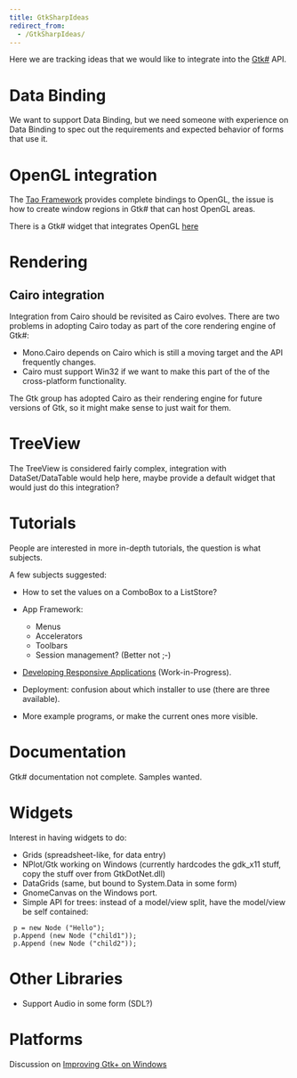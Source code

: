 ```yaml
---
title: GtkSharpIdeas
redirect_from:
  - /GtkSharpIdeas/
---
```


Here we are tracking ideas that we would like to integrate into the [Gtk#](/docs/gui/gtksharp/) API.

Data Binding
============

We want to support Data Binding, but we need someone with experience on Data Binding to spec out the requirements and expected behavior of forms that use it.

OpenGL integration
==================

The [Tao Framework](/Tao) provides complete bindings to OpenGL, the issue is how to create window regions in Gtk# that can host OpenGL areas.

There is a Gtk# widget that integrates OpenGL [here](http://www.olympum.com/~bruno/gtkgl-sharp.html)

Rendering
=========

Cairo integration
-----------------

Integration from Cairo should be revisited as Cairo evolves. There are two problems in adopting Cairo today as part of the core rendering engine of Gtk#:

-   Mono.Cairo depends on Cairo which is still a moving target and the API frequently changes.
-   Cairo must support Win32 if we want to make this part of the of the cross-platform functionality.

The Gtk group has adopted Cairo as their rendering engine for future versions of Gtk, so it might make sense to just wait for them.

TreeView
========

The TreeView is considered fairly complex, integration with DataSet/DataTable would help here, maybe provide a default widget that would just do this integration?

Tutorials
=========

People are interested in more in-depth tutorials, the question is what subjects.

A few subjects suggested:

-   How to set the values on a ComboBox to a ListStore?
-   App Framework:
    -   Menus
    -   Accelerators
    -   Toolbars
    -   Session management? (Better not ;-)

-   [Developing Responsive Applications](/docs/gui/gtksharp/responsive-applications/) (Work-in-Progress).

-   Deployment: confusion about which installer to use (there are three available).

-   More example programs, or make the current ones more visible.

Documentation
=============

Gtk# documentation not complete. Samples wanted.

Widgets
=======

Interest in having widgets to do:

-   Grids (spreadsheet-like, for data entry)
-   NPlot/Gtk working on Windows (currently hardcodes the gdk_x11 stuff, copy the stuff over from GtkDotNet.dll)
-   DataGrids (same, but bound to System.Data in some form)
-   GnomeCanvas on the Windows port.
-   Simple API for trees: instead of a model/view split, have the model/view be self contained:

<!-- -->

     p = new Node ("Hello");
     p.Append (new Node ("child1"));
     p.Append (new Node ("child2"));

Other Libraries
===============

-   Support Audio in some form (SDL?)

Platforms
=========

Discussion on [Improving Gtk+ on Windows](/archived/improvinggtkwin32 "ImprovingGtkWin32")

